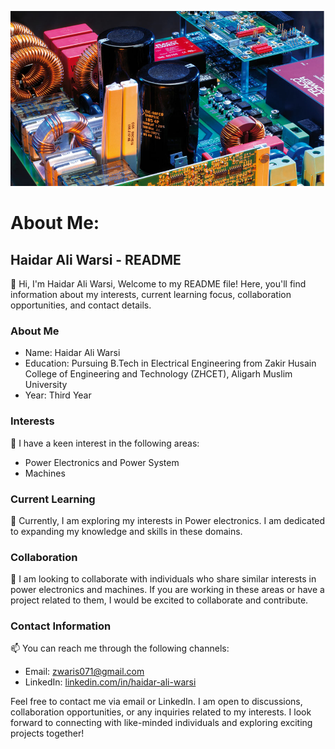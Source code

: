 ![Zaid's GitHub Banner](https://github.com/Zaidamu/Zaidamu/blob/main/images/guthub.webp)

# About Me:
## Haidar Ali Warsi - README

👋 Hi, I'm Haidar Ali Warsi, Welcome to my README file! Here, you'll find information about my interests, current learning focus, collaboration opportunities, and contact details.

### About Me
- Name: Haidar Ali Warsi
- Education: Pursuing B.Tech in Electrical Engineering from Zakir Husain College of Engineering and Technology (ZHCET), Aligarh Muslim University
- Year: Third Year

### Interests
👀 I have a keen interest in the following areas:
- Power Electronics and Power System
- Machines

### Current Learning
🌱 Currently, I am exploring my interests in Power electronics. I am dedicated to expanding my knowledge and skills in these domains.

### Collaboration
💞️ I am looking to collaborate with individuals who share similar interests in power electronics and machines. If you are working in these areas or have a project related to them, I would be excited to collaborate and contribute.

### Contact Information
📫 You can reach me through the following channels:
- Email: zwaris071@gmail.com
- LinkedIn: [linkedin.com/in/haidar-ali-warsi](www.linkedin.com/in/haidar-ali-warsi)

Feel free to contact me via email or LinkedIn. I am open to discussions, collaboration opportunities, or any inquiries related to my interests. I look forward to connecting with like-minded individuals and exploring exciting projects together!
